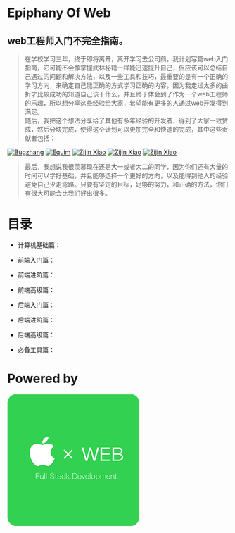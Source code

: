 # Epiphany Of Web

## web工程师入门不完全指南。

>在学校学习三年，终于即将离开，离开学习去公司前，我计划写篇web入门指南，它可能不会像掌握武林秘籍一样能迅速提升自己，但应该可以总结自己遇过的问题和解决方法，以及一些工具和技巧，最重要的是有一个正确的学习方向，来确定自己能正确的方式学习正确的内容，因为我走过太多的曲折才比较成功的知道自己该干什么，并且终于体会到了作为一个web工程师的乐趣，所以想分享这些经验给大家，希望能有更多的人通过web开发得到满足。<br>
随后，我把这个想法分享给了其他有多年经验的开发者，得到了大家一致赞成，然后分块完成，使得这个计划可以更加完全和快速的完成，其中这些贡献者包括：

[![Bugzhang](https://avatars2.githubusercontent.com/u/9525158?v=3&s=100 "Bugzhang")](https://github.com/rhythm1995)
[![Equim](https://avatars3.githubusercontent.com/u/17795845?v=3&s=100 "Equim")](https://github.com/Equim-chan)
[![Zijin Xiao](https://avatars3.githubusercontent.com/u/21074571?v=3&s=100 "Yuki-Nagato")](https://github.com/Yuki-Nagato)
[![Zijin Xiao](https://avatars3.githubusercontent.com/u/4846135?v=3&s=100 "Zijin Xiao")](https://github.com/jxpxxzj)
[![Zijin Xiao](https://avatars2.githubusercontent.com/u/22200374?v=3&s=100 "Donny-Hikari")](https://github.com/Donny-Hikari)


>最后，我想说我很羡慕现在还是大一或者大二的同学，因为你们还有大量的时间可以学好基础，并且能够选择一个更好的方向，以及能得到他人的经验避免自己少走弯路。只要有坚定的目标，足够的努力，和正确的方法，你们有很大可能会比我们好出很多。

# 目录

- 计算机基础篇：

- 前端入门篇：

- 前端进阶篇：

- 前端高级篇：

- 后端入门篇：

- 后端进阶篇：

- 后端高级篇：

- 必备工具篇：


# Powered by
![CSU APPLE WEB](https://raw.githubusercontent.com/CSU-Apple-Lab/epiphany-of-web/master/logo-web.png)
